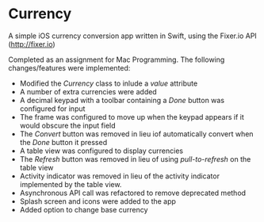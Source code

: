 # Currency

A simple iOS currency conversion app written in Swift, using the Fixer.io API (http://fixer.io)

Completed as an assignment for Mac Programming. The following changes/features were implemented:

 * Modified the _Currency_ class to inlude a _value_ attribute
* A number of extra currencies were added
* A decimal keypad with a toolbar containing a _Done_ button was configured for input
* The frame was configured to move up when the keypad appears if it would obscure the input field
* The _Convert_ button was removed in lieu iof automatically convert when the _Done_ button it pressed
* A table view was configured to display currencies
* The _Refresh_ button was removed in lieu of using _pull-to-refresh_ on the table view
* Activity indicator was removed in lieu of the activity indicator implemented by the table view.
* Asynchronous API call was refactored to remove deprecated method
* Splash screen and icons were added to the app
* Added option to change base currency
